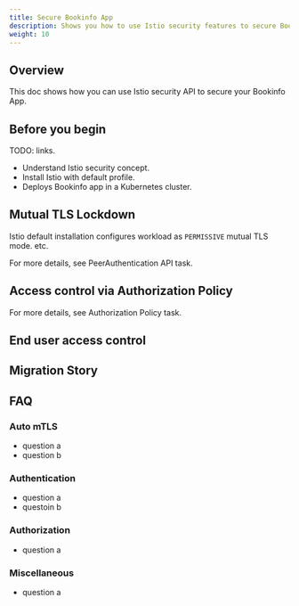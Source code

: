 ```yaml
---
title: Secure Bookinfo App
description: Shows you how to use Istio security features to secure Bookinfo app.
weight: 10
---
```


## Overview

This doc shows how you can use Istio security API to secure your Bookinfo App.

## Before you begin

TODO: links.

- Understand Istio security concept.
- Install Istio with default profile.
- Deploys Bookinfo app in a Kubernetes cluster.

## Mutual TLS Lockdown

Istio default installation configures workload as `PERMISSIVE` mutual TLS mode. etc.

For more details, see PeerAuthentication API task.  

## Access control via Authorization Policy

For more details, see Authorization Policy task. 

## End user access control

## Migration Story

## FAQ

<!-- grouped by section -->

### Auto mTLS

- question a
- question b

### Authentication

- question a
- questoin b

### Authorization

- question a

### Miscellaneous

- question a

